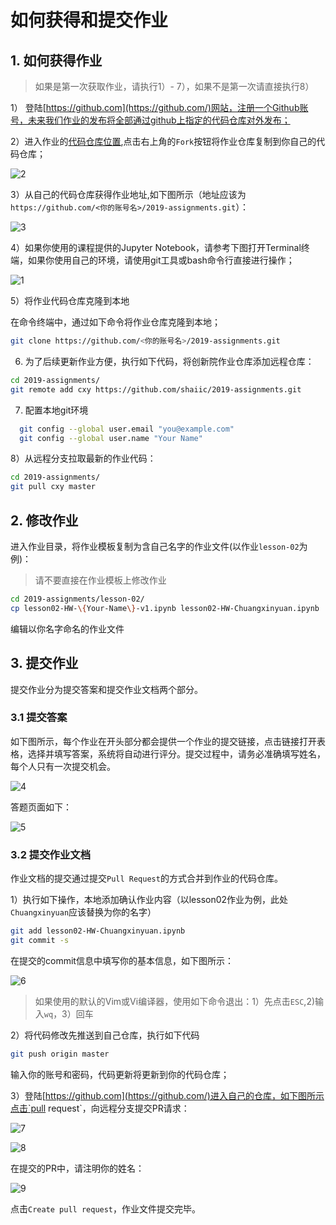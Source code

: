 # 如何获得和提交作业

## 1. 如何获得作业 

> 如果是第一次获取作业，请执行1）- 7），如果不是第一次请直接执行8）

1） 登陆[https://github.com](https://github.com/)网站，注册一个Github账号，未来我们作业的发布将全部通过github上指定的代码仓库对外发布；

2）进入作业的[代码仓库位置](<https://github.com/shaiic/2019-assignments>),点击右上角的`Fork`按钮将作业仓库复制到你自己的代码仓库；

![2](images/2.png)

3）从自己的代码仓库获得作业地址,如下图所示（地址应该为`https://github.com/<你的账号名>/2019-assignments.git`）：

![3](images/3.png)

4）如果你使用的课程提供的Jupyter Notebook，请参考下图打开Terminal终端，如果你使用自己的环境，请使用git工具或bash命令行直接进行操作；

![1](images/1.png)

5）将作业代码仓库克隆到本地

在命令终端中，通过如下命令将作业仓库克隆到本地；

```bash
git clone https://github.com/<你的账号名>/2019-assignments.git
```

6) 为了后续更新作业方便，执行如下代码，将创新院作业仓库添加远程仓库：

```bash
cd 2019-assignments/
git remote add cxy https://github.com/shaiic/2019-assignments.git
```

7) 配置本地git环境

```bash
  git config --global user.email "you@example.com"
  git config --global user.name "Your Name"
```

8）从远程分支拉取最新的作业代码：

```bash
cd 2019-assignments/
git pull cxy master
```

## 2. 修改作业

进入作业目录，将作业模板复制为含自己名字的作业文件(以作业`lesson-02`为例)：

> 请不要直接在作业模板上修改作业

```bash
cd 2019-assignments/lesson-02/
cp lesson02-HW-\{Your-Name\}-v1.ipynb lesson02-HW-Chuangxinyuan.ipynb
```

编辑以你名字命名的作业文件

## 3. 提交作业

提交作业分为提交答案和提交作业文档两个部分。

### 3.1 提交答案

如下图所示，每个作业在开头部分都会提供一个作业的提交链接，点击链接打开表格，选择并填写答案，系统将自动进行评分。提交过程中，请务必准确填写姓名，每个人只有一次提交机会。

![4](images/4.png)

答题页面如下：

![5](images/5.png)

### 3.2 提交作业文档

作业文档的提交通过提交`Pull Request`的方式合并到作业的代码仓库。

1）执行如下操作，本地添加确认作业内容（以lesson02作业为例，此处`Chuangxinyuan`应该替换为你的名字）

```bash
git add lesson02-HW-Chuangxinyuan.ipynb
git commit -s
```

在提交的commit信息中填写你的基本信息，如下图所示：

![6](images/6.png)

> 如果使用的默认的Vim或Vi编译器，使用如下命令退出：1）先点击`ESC`,2)输入`wq`，3）回车

2）将代码修改先推送到自己仓库，执行如下代码

```bash
git push origin master
```

输入你的账号和密码，代码更新将更新到你的代码仓库；

3）登陆[https://github.com](https://github.com/)进入自己的仓库，如下图所示点击`pull request`，向远程分支提交PR请求：

![7](images/7.png)

![8](images/8.png)

在提交的PR中，请注明你的姓名：

![9](images/9.png)

点击`Create pull request`，作业文件提交完毕。